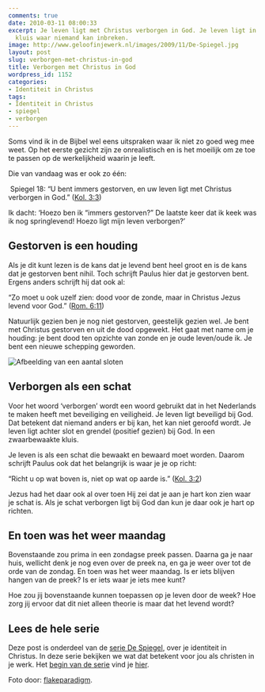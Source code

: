 ```yaml
---
comments: true
date: 2010-03-11 08:00:33
excerpt: Je leven ligt met Christus verborgen in God. Je leven ligt in een zwaarbewaakte
  kluis waar niemand kan inbreken.
image: http://www.geloofinjewerk.nl/images/2009/11/De-Spiegel.jpg
layout: post
slug: verborgen-met-christus-in-god
title: Verborgen met Christus in God
wordpress_id: 1152
categories:
- Identiteit in Christus
tags:
- Identiteit in Christus
- spiegel
- verborgen
---
```


Soms vind ik in de Bijbel wel eens uitspraken waar ik niet zo goed weg mee weet. Op het eerste gezicht zijn ze onrealistisch en is het moeilijk om ze toe te passen op de werkelijkheid waarin je leeft.

Die van vandaag was er ook zo één:

 Spiegel 18: “U bent immers gestorven, en uw leven ligt met Christus verborgen in God.” ([Kol. 3:3](http://www.biblija.net/biblija.cgi?m=Kol+3%3A3&id42=0&id18=1&pos=0&l=nl&set=10))

Ik dacht: ‘Hoezo ben ik “immers gestorven?” De laatste keer dat ik keek was ik nog springlevend! Hoezo ligt mijn leven verborgen?’





## Gestorven is een houding


Als je dit kunt lezen is de kans dat je levend bent heel groot en is de kans dat je gestorven bent nihil. Toch schrijft Paulus hier dat je gestorven bent. Ergens anders schrijft hij dat ook al:

“Zo moet u ook uzelf zien: dood voor de zonde, maar in Christus Jezus levend voor God.” ([Rom. 6:11](http://www.biblija.net/biblija.cgi?m=Rom+6%3A11&id42=0&id18=1&pos=0&l=nl&set=10))

Natuurlijk gezien ben je nog niet gestorven, geestelijk gezien wel. Je bent met Christus gestorven en uit de dood opgewekt. Het gaat met name om je houding: je bent dood ten opzichte van zonde en je oude leven/oude ik. Je bent een nieuwe schepping geworden.

![Afbeelding van een aantal sloten](http://www.geloofinjewerk.nl/images/2010/03/sloten.jpg)



## Verborgen als een schat


Voor het woord ‘verborgen’ wordt een woord gebruikt dat in het Nederlands te maken heeft met beveiliging en veiligheid. Je leven ligt beveiligd bij God. Dat betekent dat niemand anders er bij kan, het kan niet geroofd wordt. Je leven ligt achter slot en grendel (positief gezien) bij God. In een zwaarbewaakte kluis.

Je leven is als een schat die bewaakt en bewaard moet worden. Daarom schrijft Paulus ook dat het belangrijk is waar je je op richt:

“Richt u op wat boven is, niet op wat op aarde is.” ([Kol. 3:2](http://www.biblija.net/biblija.cgi?m=Kol+3%3A2&id42=0&id18=1&pos=0&l=nl&set=10))

Jezus had het daar ook al over toen Hij zei dat je aan je hart kon zien waar je schat is. Als je schat verborgen ligt bij God dan kun je daar ook je hart op richten.



## En toen was het weer maandag


Bovenstaande zou prima in een zondagse preek passen. Daarna ga je naar huis, wellicht denk je nog even over de preek na, en ga je weer over tot de orde van de zondag. En toen was het weer maandag. Is er iets blijven hangen van de preek? Is er iets waar je iets mee kunt?

Hoe zou jij bovenstaande kunnen toepassen op je leven door de week? Hoe zorg jij ervoor dat dit niet alleen theorie is maar dat het levend wordt?



## Lees de hele serie


Deze post is onderdeel van de [serie De Spiegel](/2009/11/09/kijk-eens-wat-vaker-in-de-spiegel/), over je identiteit in Christus. In deze serie bekijken we wat dat betekent voor jou als christen in je werk. Het [begin van de serie](/2009/11/09/kijk-eens-wat-vaker-in-de-spiegel/) vind je [hier](/2009/11/09/kijk-eens-wat-vaker-in-de-spiegel/).



Foto door: [flakeparadigm](http://www.flickr.com/photos/flakepardigm/3870181537/).
